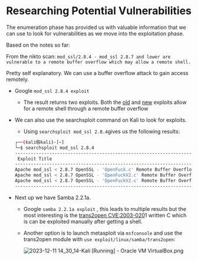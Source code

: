 # Researching Potential Vulnerabilities

The enumeration phase has provided us with valuable information that we can use to look for vulnerabilities as we move into the exploitation phase. 

Based on the notes so far:

 From the nikto scan: `mod_ssl/2.8.4 - mod_ssl 2.8.7 and lower are vulnerable to a remote buffer overflow which may allow a remote shell.`

Pretty self explanatory. We can use a buffer overflow attack to gain access remotely.

- Google `mod_ssl 2.8.4 exploit`
    - The result returns two exploits. Both the [old](https://www.exploit-db.com/exploits/764) and [new](https://github.com/heltonWernik/OpenLuck)  exploits allow for a remote shell through a remote buffer overflow
- We can also use the searchsploit command on Kali to look for exploits.
    - Using `searchsploit mod_ssl 2.8.4`gives us the following results:
    
    ```bash
    ┌──(kali㉿kali)-[~]
    └─$ searchsploit mod_ssl 2.8.4
    ---------------------------------------------------------------------------------------------------------------------------------------------------------- ---------------------------------
     Exploit Title                                                                                                                                            |  Path
    ---------------------------------------------------------------------------------------------------------------------------------------------------------- ---------------------------------
    Apache mod_ssl < 2.8.7 OpenSSL - 'OpenFuck.c' Remote Buffer Overflow                                                                                      | unix/remote/21671.c
    Apache mod_ssl < 2.8.7 OpenSSL - 'OpenFuckV2.c' Remote Buffer Overflow (1)                                                                                | unix/remote/764.c
    Apache mod_ssl < 2.8.7 OpenSSL - 'OpenFuckV2.c' Remote Buffer Overflow (2)                                                                                | unix/remote/47080.c
    ---------------------------------------------------------------------------------------------------------------------------------------------------------- ---------------------------------
    ```
    

- Next up we have Samba 2.2.1a.
    - Google `samba 2.2.1a exploit` , this leads to multiple results but the most interesting is the [trans2open CVE:2003-020](https://www.exploit-db.com/exploits/7)1 written C which is can be exploited manually after getting a shell.
    - Another option is to launch metasploit via `msfconsole` and use the trans2open module with `use exploit/linux/samba/trans2open`:
        
        ![2023-12-11 14_30_14-Kali [Running] - Oracle VM VirtualBox.png](2023-12-11_14_30_14-Kali_Running_-_Oracle_VM_VirtualBox.png)